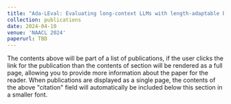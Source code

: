 ```yaml
---
title: "Ada-LEval: Evaluating long-context LLMs with length-adaptable benchmarks"
collection: publications
date: 2024-04-10
venue: 'NAACL 2024'
paperurl: TBD
---
```


The contents above will be part of a list of publications, if the user clicks the link for the publication than the contents of section will be rendered as a full page, allowing you to provide more information about the paper for the reader. When publications are displayed as a single page, the contents of the above "citation" field will automatically be included below this section in a smaller font.
